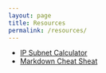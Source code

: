 ```yaml
---
layout: page
title: Resources
permalink: /resources/
---
```


* [IP Subnet Calculator](http://www.subnet-calculator.com/)
* [Markdown Cheat Sheat](https://guides.github.com/features/mastering-markdown/)
